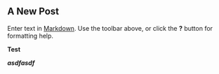 ## A New Post

Enter text in [Markdown](http://daringfireball.net/projects/markdown/). Use the toolbar above, or click the **?** button for formatting help.

**Test**


_**asdfasdf**_